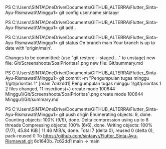 PS C:\Users\SINTA\OneDrive\Documents\GITHUB_ALTERRA\Flutter_Sinta-Ayu-Rismawati\Minggu1> git config user.name
sintaayr
 
PS C:\Users\SINTA\OneDrive\Documents\GITHUB_ALTERRA\Flutter_Sinta-Ayu-Rismawati\Minggu1> git add .

PS C:\Users\SINTA\OneDrive\Documents\GITHUB_ALTERRA\Flutter_Sinta-Ayu-Rismawati\Minggu1> git status
On branch main
Your branch is up to date with 'origin/main'.

Changes to be committed:
  (use "git restore --staged <file>..." to unstage)
        new file:   Git/Screenshoots/SoalPrioritas1.png
        new file:   Git/summary.md

PS C:\Users\SINTA\OneDrive\Documents\GITHUB_ALTERRA\Flutter_Sinta-Ayu-Rismawati\Minggu1> git commit -m "Pengumpulan tugas minggu 1/git/prioritas 1"
[main 7c62dd1] Pengumpulan tugas minggu 1/git/prioritas 1
 2 files changed, 11 insertions(+)
 create mode 100644 Minggu1/Git/Screenshoots/SoalPrioritas1.png
 create mode 100644 Minggu1/Git/summary.md

PS C:\Users\SINTA\OneDrive\Documents\GITHUB_ALTERRA\Flutter_Sinta-Ayu-Rismawati\Minggu1> git push origin
Enumerating objects: 9, done.
Counting objects: 100% (9/9), done.
Delta compression using up to 8 threads
Compressing objects: 100% (6/6), done.
Writing objects: 100% (7/7), 45.84 KiB | 11.46 MiB/s, done.
Total 7 (delta 0), reused 0 (delta 0), pack-reused 0
To https://github.com/sintaayr/Flutter_Sinta-Ayu-Rismawati.git
   6c1640b..7c62dd1  main -> main
